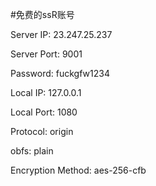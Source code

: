 #免费的ssR账号

Server IP:  23.247.25.237

Server Port:  9001

Password:  fuckgfw1234

Local IP:  127.0.0.1

Local Port:  1080

Protocol:  origin

obfs:  plain

Encryption Method:  aes-256-cfb
